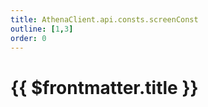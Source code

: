 ```yaml
---
title: AthenaClient.api.consts.screenConst
outline: [1,3]
order: 0
---
```


# {{ $frontmatter.title }}

